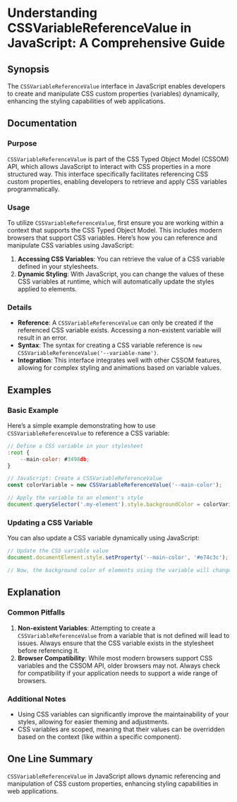 <!--
Meta Description: # Understanding CSSVariableReferenceValue in JavaScript: A Comprehensive Guide ## Synopsis The `CSSVariableReferenceValue` interface in JavaScript ena...
Meta Keywords: css, variable, cssvariablereferencevalue, javascript, variables
-->

# Understanding CSSVariableReferenceValue in JavaScript: A Comprehensive Guide

## Synopsis
The `CSSVariableReferenceValue` interface in JavaScript enables developers to create and manipulate CSS custom properties (variables) dynamically, enhancing the styling capabilities of web applications.

## Documentation
### Purpose
`CSSVariableReferenceValue` is part of the CSS Typed Object Model (CSSOM) API, which allows JavaScript to interact with CSS properties in a more structured way. This interface specifically facilitates referencing CSS custom properties, enabling developers to retrieve and apply CSS variables programmatically.

### Usage
To utilize `CSSVariableReferenceValue`, first ensure you are working within a context that supports the CSS Typed Object Model. This includes modern browsers that support CSS variables. Here’s how you can reference and manipulate CSS variables using JavaScript:

1. **Accessing CSS Variables**: You can retrieve the value of a CSS variable defined in your stylesheets.
2. **Dynamic Styling**: With JavaScript, you can change the values of these CSS variables at runtime, which will automatically update the styles applied to elements.

### Details
- **Reference**: A `CSSVariableReferenceValue` can only be created if the referenced CSS variable exists. Accessing a non-existent variable will result in an error.
- **Syntax**: The syntax for creating a CSS variable reference is `new CSSVariableReferenceValue('--variable-name')`.
- **Integration**: This interface integrates well with other CSSOM features, allowing for complex styling and animations based on variable values.

## Examples
### Basic Example
Here’s a simple example demonstrating how to use `CSSVariableReferenceValue` to reference a CSS variable:

```javascript
// Define a CSS variable in your stylesheet
:root {
    --main-color: #3498db;
}

// JavaScript: Create a CSSVariableReferenceValue
const colorVariable = new CSSVariableReferenceValue('--main-color');

// Apply the variable to an element's style
document.querySelector('.my-element').style.backgroundColor = colorVariable.toString();
```

### Updating a CSS Variable
You can also update a CSS variable dynamically using JavaScript:

```javascript
// Update the CSS variable value
document.documentElement.style.setProperty('--main-color', '#e74c3c');

// Now, the background color of elements using the variable will change
```

## Explanation
### Common Pitfalls
1. **Non-existent Variables**: Attempting to create a `CSSVariableReferenceValue` from a variable that is not defined will lead to issues. Always ensure that the CSS variable exists in the stylesheet before referencing it.
2. **Browser Compatibility**: While most modern browsers support CSS variables and the CSSOM API, older browsers may not. Always check for compatibility if your application needs to support a wide range of browsers.

### Additional Notes
- Using CSS variables can significantly improve the maintainability of your styles, allowing for easier theming and adjustments.
- CSS variables are scoped, meaning that their values can be overridden based on the context (like within a specific component).

## One Line Summary
`CSSVariableReferenceValue` in JavaScript allows dynamic referencing and manipulation of CSS custom properties, enhancing styling capabilities in web applications.